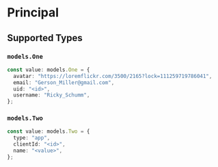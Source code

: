 # Principal


## Supported Types

### `models.One`

```typescript
const value: models.One = {
  avatar: "https://loremflickr.com/3500/2165?lock=111259719786041",
  email: "Gerson_Miller@gmail.com",
  uid: "<id>",
  username: "Ricky_Schumm",
};
```

### `models.Two`

```typescript
const value: models.Two = {
  type: "app",
  clientId: "<id>",
  name: "<value>",
};
```

